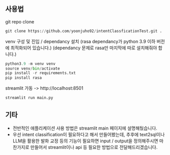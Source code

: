 ## 사용법

git repo clone
```python
git clone https://github.com/yoonjuho92/intentClassficationTest.git .
```

venv 구성 및 진입 / dependancy 설치
(rasa dependancy가 python 3.9 이하 버전에 최적화되어 있습니다.)
(dependancy 문제로 rasa만 마지막에 따로 설치해줘야 합니다.)
```python
python3.9 -m venv venv
source venv/bin/activate
pip install -r requirements.txt
pip install rasa
```

streamlit 가동 -> http://localhost:8501
```python
streamlit run main.py
```

## 기타

- 전반적인 애플리케이션 사용 방법은 streamlit main 페이지에 설명해뒀습니다.
- 우선 intent classification이 필요하다고 해서 만들어봤는데, 추후에 text2sql이나 LLM을 활용한 발화 교정 등의 기능이 필요하면 input / output을 정의해주시면 마찬가지로 만들어서 streamlit이나 api 등 필요한 방법으로 전달해드리겠습니다.